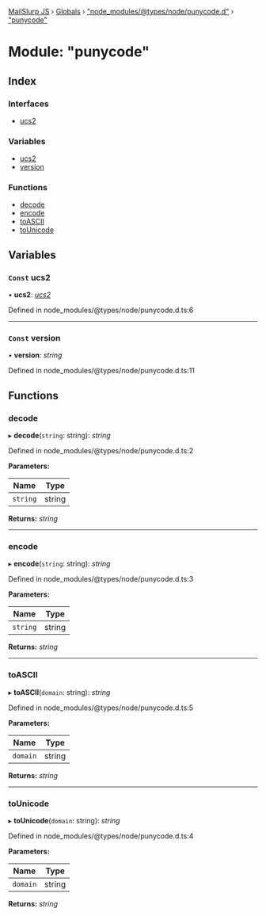 [MailSlurp JS](../README.md) › [Globals](../globals.md) › ["node_modules/@types/node/punycode.d"](_node_modules__types_node_punycode_d_.md) › ["punycode"](_node_modules__types_node_punycode_d_._punycode_.md)

# Module: "punycode"

## Index

### Interfaces

* [ucs2](../interfaces/_node_modules__types_node_punycode_d_._punycode_.ucs2.md)

### Variables

* [ucs2](_node_modules__types_node_punycode_d_._punycode_.md#const-ucs2)
* [version](_node_modules__types_node_punycode_d_._punycode_.md#const-version)

### Functions

* [decode](_node_modules__types_node_punycode_d_._punycode_.md#decode)
* [encode](_node_modules__types_node_punycode_d_._punycode_.md#encode)
* [toASCII](_node_modules__types_node_punycode_d_._punycode_.md#toascii)
* [toUnicode](_node_modules__types_node_punycode_d_._punycode_.md#tounicode)

## Variables

### `Const` ucs2

• **ucs2**: *[ucs2](../interfaces/_node_modules__types_node_punycode_d_._punycode_.ucs2.md)*

Defined in node_modules/@types/node/punycode.d.ts:6

___

### `Const` version

• **version**: *string*

Defined in node_modules/@types/node/punycode.d.ts:11

## Functions

###  decode

▸ **decode**(`string`: string): *string*

Defined in node_modules/@types/node/punycode.d.ts:2

**Parameters:**

Name | Type |
------ | ------ |
`string` | string |

**Returns:** *string*

___

###  encode

▸ **encode**(`string`: string): *string*

Defined in node_modules/@types/node/punycode.d.ts:3

**Parameters:**

Name | Type |
------ | ------ |
`string` | string |

**Returns:** *string*

___

###  toASCII

▸ **toASCII**(`domain`: string): *string*

Defined in node_modules/@types/node/punycode.d.ts:5

**Parameters:**

Name | Type |
------ | ------ |
`domain` | string |

**Returns:** *string*

___

###  toUnicode

▸ **toUnicode**(`domain`: string): *string*

Defined in node_modules/@types/node/punycode.d.ts:4

**Parameters:**

Name | Type |
------ | ------ |
`domain` | string |

**Returns:** *string*
